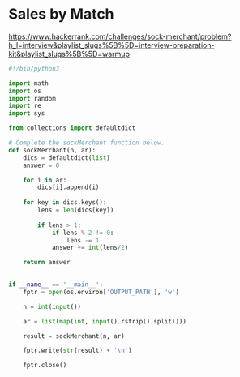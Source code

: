 # Sales by Match

https://www.hackerrank.com/challenges/sock-merchant/problem?h_l=interview&playlist_slugs%5B%5D=interview-preparation-kit&playlist_slugs%5B%5D=warmup



``` python
#!/bin/python3

import math
import os
import random
import re
import sys

from collections import defaultdict

# Complete the sockMerchant function below.
def sockMerchant(n, ar):
    dics = defaultdict(list)
    answer = 0

    for i in ar:
        dics[i].append(i)
        
    for key in dics.keys():
        lens = len(dics[key])
        
        if lens > 1:
            if lens % 2 != 0:
                lens -= 1
            answer += int(lens/2)

    return answer
    

if __name__ == '__main__':
    fptr = open(os.environ['OUTPUT_PATH'], 'w')

    n = int(input())

    ar = list(map(int, input().rstrip().split()))

    result = sockMerchant(n, ar)

    fptr.write(str(result) + '\n')

    fptr.close()
```

